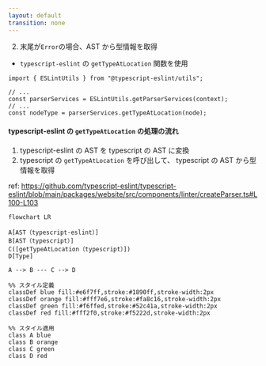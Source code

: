 ```yaml
---
layout: default
transition: none
---
```


<style scoped>
.slidev-vclick-hidden {
  display: none;
}
</style>

<div class="_bullet">

2. 末尾が`Error`の場合、AST から型情報を取得

* `typescript-eslint` の `getTypeAtLocation` 関数を使用

```ts{*}
import { ESLintUtils } from "@typescript-eslint/utils";

// ...
const parserServices = ESLintUtils.getParserServices(context);
// ...
const nodeType = parserServices.getTypeAtLocation(node);
```

<div v-click="1" class="mt-7">

#### typescript-eslint の `getTypeAtLocation` の処理の流れ

1. typescript-eslint の AST を typescript の AST に変換
2. typescript の `getTypeAtLocation` を呼び出して、 typescript の AST から型情報を取得

<div class="text-sm mt-1">

ref: https://github.com/typescript-eslint/typescript-eslint/blob/main/packages/website/src/components/linter/createParser.ts#L100-L103

</div>

```mermaid
flowchart LR

A[AST（typescript-eslint）]
B[AST（typescript）]
C([getTypeAtLocation（typescript）])
D[Type]

A --> B --- C --> D

%% スタイル定義
classDef blue fill:#e6f7ff,stroke:#1890ff,stroke-width:2px
classDef orange fill:#fff7e6,stroke:#fa8c16,stroke-width:2px
classDef green fill:#f6ffed,stroke:#52c41a,stroke-width:2px
classDef red fill:#fff2f0,stroke:#f5222d,stroke-width:2px

%% スタイル適用
class A blue
class B orange
class C green
class D red


```

</div>

</div>

<!--
`typescript-eslint`の AST Node から、型情報を取得するには、こちらのコードのように、`typescript-eslint` の `getTypeAtLocation` 関数を使用します。

[click] この `typescript-eslint` の getTypeAtLocation 関数では、こちらの図のように、typescript-eslint の AST Node を typescript の AST Node に変換した上で、typescript の `getTypeAtLocation` 関数を呼び出しています。

-->
